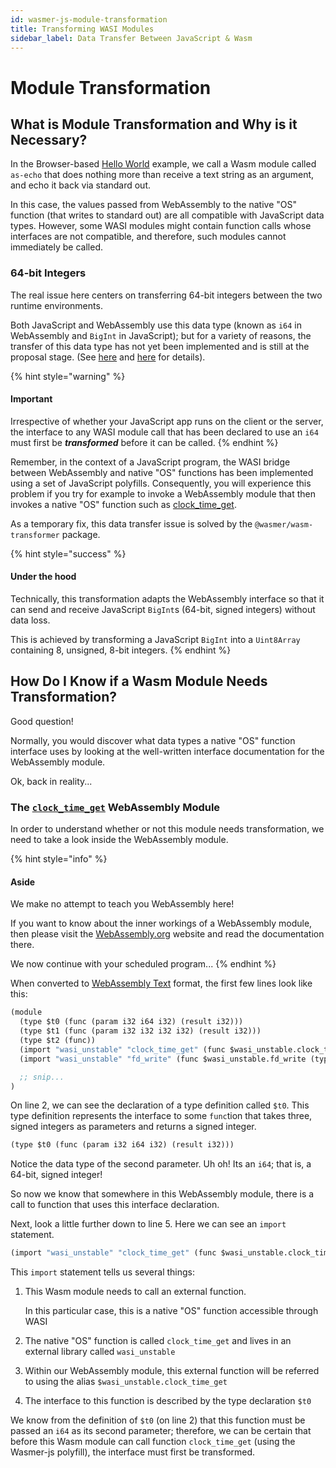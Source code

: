 ```yaml
---
id: wasmer-js-module-transformation
title: Transforming WASI Modules
sidebar_label: Data Transfer Between JavaScript & Wasm
---
```


# Module Transformation

## What is Module Transformation and Why is it Necessary?

In the Browser-based [Hello World](https://github.com/wasmerio/docs.wasmer.io/tree/ca2c9145ea511f3c00439b180be82cc5197a177f/docs/wasmer-js/client/examples/hello-world/wasmer-js-client-hello-world/README.md) example, we call a Wasm module called `as-echo` that does nothing more than receive a text string as an argument, and echo it back via standard out.

In this case, the values passed from WebAssembly to the native "OS" function (that writes to standard out) are all compatible with JavaScript data types. However, some WASI modules might contain function calls whose interfaces are not compatible, and therefore, such modules cannot immediately be called.

### 64-bit Integers

The real issue here centers on transferring 64-bit integers between the two runtime environments.

Both JavaScript and WebAssembly use this data type (known as `i64` in WebAssembly and `BigInt` in JavaScript); but for a variety of reasons, the transfer of this data type has not yet been implemented and is still at the proposal stage. (See [here](https://github.com/WebAssembly/JS-BigInt-integration/issues/15) and [here](https://github.com/WebAssembly/proposals/issues/7) for details).

{% hint style="warning" %}
#### Important

Irrespective of whether your JavaScript app runs on the client or the server, the interface to any WASI module call that has been declared to use an `i64` must first be _**transformed**_ before it can be called.
{% endhint %}

Remember, in the context of a JavaScript program, the WASI bridge between WebAssembly and native "OS" functions has been implemented using a set of JavaScript polyfills. Consequently, you will experience this problem if you try for example to invoke a WebAssembly module that then invokes a native "OS" function such as [clock\_time\_get](https://github.com/WebAssembly/WASI/blob/master/phases/snapshot/docs.md#-clock\_time\_getid-clockid-precision-timestamp---errno-timestamp).

As a temporary fix, this data transfer issue is solved by the `@wasmer/wasm-transformer` package.

{% hint style="success" %}
#### Under the hood

Technically, this transformation adapts the WebAssembly interface so that it can send and receive JavaScript `BigInt`s (64-bit, signed integers) without data loss.

This is achieved by transforming a JavaScript `BigInt` into a `Uint8Array` containing 8, unsigned, 8-bit integers.
{% endhint %}

## How Do I Know if a Wasm Module Needs Transformation?

Good question!

Normally, you would discover what data types a native "OS" function interface uses by looking at the well-written interface documentation for the WebAssembly module.

Ok, back in reality...

### The [`clock_time_get`](https://raw.githubusercontent.com/wasmerio/docs.wasmer.io/master/docs/wasmer-js/wasm\_lib/clock\_time\_get.wat) WebAssembly Module

In order to understand whether or not this module needs transformation, we need to take a look inside the WebAssembly module.

{% hint style="info" %}
#### Aside

We make no attempt to teach you WebAssembly here!

If you want to know about the inner workings of a WebAssembly module, then please visit the [WebAssembly.org](https://webassembly.org/) website and read the documentation there.

We now continue with your scheduled program...
{% endhint %}

When converted to [WebAssembly Text](https://webassembly.github.io/spec/core/text/index.html) format, the first few lines look like this:

```scheme
(module
  (type $t0 (func (param i32 i64 i32) (result i32)))
  (type $t1 (func (param i32 i32 i32 i32) (result i32)))
  (type $t2 (func))
  (import "wasi_unstable" "clock_time_get" (func $wasi_unstable.clock_time_get (type $t0)))
  (import "wasi_unstable" "fd_write" (func $wasi_unstable.fd_write (type $t1)))

  ;; snip...
)
```

On line 2, we can see the declaration of a type definition called `$t0`. This type definition represents the interface to some `func`tion that takes three, signed integers as parameters and returns a signed integer.

```scheme
(type $t0 (func (param i32 i64 i32) (result i32)))
```

Notice the data type of the second parameter. Uh oh! Its an `i64`; that is, a 64-bit, signed integer!

So now we know that somewhere in this WebAssembly module, there is a call to function that uses this interface declaration.

Next, look a little further down to line 5. Here we can see an `import` statement.

```scheme
(import "wasi_unstable" "clock_time_get" (func $wasi_unstable.clock_time_get (type $t0)))
```

This `import` statement tells us several things:

1.  This Wasm module needs to call an external function.

    In this particular case, this is a native "OS" function accessible through WASI
2. The native "OS" function is called `clock_time_get` and lives in an external library called `wasi_unstable`
3. Within our WebAssembly module, this external function will be referred to using the alias `$wasi_unstable.clock_time_get`
4. The interface to this function is described by the type declaration `$t0`

We know from the definition of `$t0` (on line 2) that this function must be passed an `i64` as its second parameter; therefore, we can be certain that before this Wasm module can call function `clock_time_get` (using the Wasmer-js polyfill), the interface must first be transformed.
